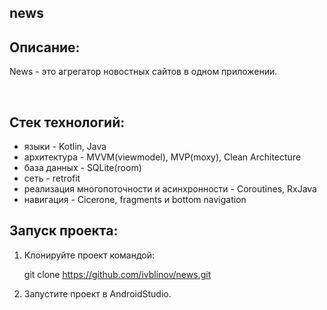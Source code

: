 ## news

## Описание:
<p>  
  News - это агрегатор новостных сайтов в одном приложении.
</p>
</br>

## Стек технологий:

- языки - Kotlin, Java
- архитектура - MVVM(viewmodel), MVP(moxy), Clean Architecture
- база данных - SQLite(room)
- сеть - retrofit
- реализация многопоточности и асинхронности - Coroutines, RxJava
- навигация - Cicerone, fragments и bottom navigation

## Запуск проекта:

1. Клонируйте проект командой:

   git clone https://github.com/ivblinov/news.git

2. Запустите проект в AndroidStudio.
